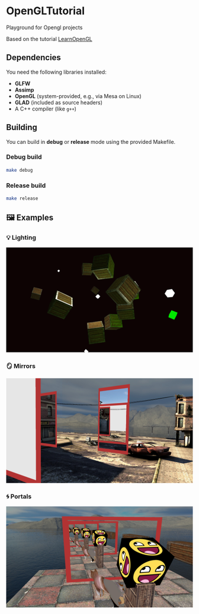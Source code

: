 # OpenGLTutorial

Playground for Opengl projects

Based on the tutorial [LearnOpenGL](https://learnopengl.com/)


## Dependencies

You need the following libraries installed:

- **GLFW**
- **Assimp**
- **OpenGL** (system-provided, e.g., via Mesa on Linux)
- **GLAD** (included as source headers)
- A C++ compiler (like `g++`)

## Building

You can build in **debug** or **release** mode using the provided Makefile.

### Debug build

```bash
make debug
```

### Release build

```bash
make release
```

## 🖼️ Examples

### 💡 Lighting
![Lighting Example](screenshots/lighting.png)

### 🪞 Mirrors
![Mirrors Example](screenshots/mirrors.png)

### 🌀 Portals
![Portals Example](screenshots/portals.png)

